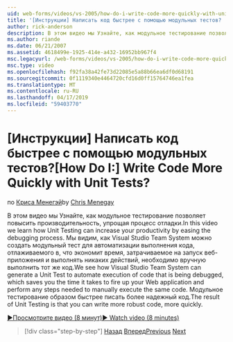 ```yaml
---
uid: web-forms/videos/vs-2005/how-do-i-write-code-more-quickly-with-unit-tests
title: '[Инструкции] Написать код быстрее с помощью модульных тестов? | Документы Майкрософт'
author: rick-anderson
description: В этом видео мы Узнайте, как модульное тестирование позволяет повысить производительность, упрощая процесс отладки. Мы видим, как Visual Studio Team System может создать U....
ms.author: riande
ms.date: 06/21/2007
ms.assetid: 4618499e-1925-414e-a432-16952bb967f4
msc.legacyurl: /web-forms/videos/vs-2005/how-do-i-write-code-more-quickly-with-unit-tests
msc.type: video
ms.openlocfilehash: f92fa38a42fe73d22085e5a88b66ea6df0d68191
ms.sourcegitcommit: 0f1119340e4464720cfd16d0ff15764746ea1fea
ms.translationtype: MT
ms.contentlocale: ru-RU
ms.lasthandoff: 04/17/2019
ms.locfileid: "59403770"
---
```

# <a name="how-do-i-write-code-more-quickly-with-unit-tests"></a><span data-ttu-id="af4c3-105">[Инструкции] Написать код быстрее с помощью модульных тестов?</span><span class="sxs-lookup"><span data-stu-id="af4c3-105">[How Do I:] Write Code More Quickly with Unit Tests?</span></span>

<span data-ttu-id="af4c3-106">по [Криса Менегэй](https://twitter.com/CMenegay)</span><span class="sxs-lookup"><span data-stu-id="af4c3-106">by [Chris Menegay](https://twitter.com/CMenegay)</span></span>

<span data-ttu-id="af4c3-107">В этом видео мы Узнайте, как модульное тестирование позволяет повысить производительность, упрощая процесс отладки.</span><span class="sxs-lookup"><span data-stu-id="af4c3-107">In this video we learn how Unit Testing can increase your productivity by easing the debugging process.</span></span> <span data-ttu-id="af4c3-108">Мы видим, как Visual Studio Team System можно создать модульный тест для автоматизации выполнения кода, отлаживаемого в, что экономит время, затрачиваемое на запуск веб-приложения и выполнять никаких действий, необходимо вручную выполнить тот же код.</span><span class="sxs-lookup"><span data-stu-id="af4c3-108">We see how Visual Studio Team System can generate a Unit Test to automate execution of code that is being debugged, which saves you the time it takes to fire up your Web application and perform any steps needed to manually execute the same code.</span></span> <span data-ttu-id="af4c3-109">Модульное тестирование образом быстрее писать более надежный код.</span><span class="sxs-lookup"><span data-stu-id="af4c3-109">The result of Unit Testing is that you can write more robust code, more quickly.</span></span>

[<span data-ttu-id="af4c3-110">&#9654;Просмотрите видео (8 минут)</span><span class="sxs-lookup"><span data-stu-id="af4c3-110">&#9654; Watch video (8 minutes)</span></span>](https://channel9.msdn.com/Blogs/ASP-NET-Site-Videos/how-do-i-write-code-more-quickly-with-unit-tests)

> [!div class="step-by-step"]
> <span data-ttu-id="af4c3-111">[Назад](how-do-i-create-my-own-bug-work-item.md)
> [Вперед](how-do-i-practice-test-driven-development.md)</span><span class="sxs-lookup"><span data-stu-id="af4c3-111">[Previous](how-do-i-create-my-own-bug-work-item.md)
[Next](how-do-i-practice-test-driven-development.md)</span></span>
